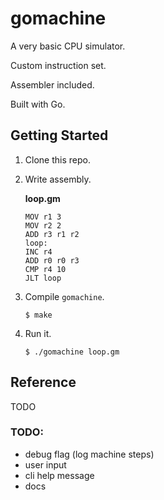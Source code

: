 # gomachine

A very basic CPU simulator.

Custom instruction set.

Assembler included.

Built with Go.

## Getting Started

1. Clone this repo.

2. Write assembly.

   **loop.gm**

   ```
   MOV r1 3
   MOV r2 2
   ADD r3 r1 r2
   loop:
   INC r4
   ADD r0 r0 r3
   CMP r4 10
   JLT loop
   ```

3. Compile `gomachine`.

   ```
   $ make
   ```

4. Run it.

   ```
   $ ./gomachine loop.gm
   ```

## Reference

TODO

### TODO:

- debug flag (log machine steps)
- user input
- cli help message
- docs
